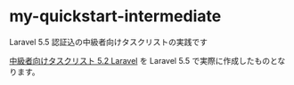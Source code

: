 # my-quickstart-intermediate
Laravel 5.5 認証込の中級者向けタスクリストの実践です

[中級者向けタスクリスト 5.2 Laravel](https://readouble.com/laravel/5.2/ja/quickstart-intermediate.html) を Laravel 5.5 で実際に作成したものとなります。
